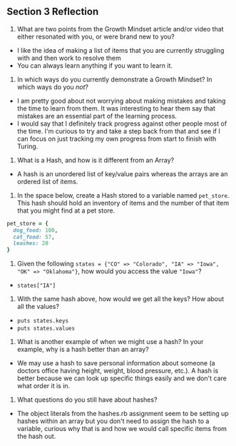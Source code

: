 ## Section 3 Reflection

1. What are two points from the Growth Mindset article and/or video that either resonated with you, or were brand new to you?
  - I like the idea of making a list of items that you are currently struggling with and then work to resolve them
  - You can always learn anything if you want to learn it.
1. In which ways do you currently demonstrate a Growth Mindset? In which ways do you _not_?
  - I am pretty good about not worrying about making mistakes and taking the time to learn from them. It was interesting to hear them say that mistakes are an essential part of the learning process.
  - I would say that I definitely track progress against other people most of the time. I'm curious to try and take a step back from that and see if I can focus on just tracking my own progress from start to finish with Turing.
1. What is a Hash, and how is it different from an Array?
  - A hash is an unordered list of key/value pairs whereas the arrays are an ordered list of items.
1. In the space below, create a Hash stored to a variable named `pet_store`.  This hash should hold an inventory of items and the number of that item that you might find at a pet store.
```ruby
pet_store = {
  dog_food: 100,
  cat_food: 57,
  leashes: 20
}
```

1. Given the following `states = {"CO" => "Colorado", "IA" => "Iowa", "OK" => "Oklahoma"}`, how would you access the value `"Iowa"`?
 - `states["IA"]`
1. With the same hash above, how would we get all the keys?  How about all the values?
 - `puts states.keys`
 - `puts states.values`
1. What is another example of when we might use a hash?  In your example, why is a hash better than an array?
 - We may use a hash to save personal information about someone (a doctors office having height, weight, blood pressure, etc.). A hash is better because we can look up specific things easily and we don't care what order it is in.
1. What questions do you still have about hashes?
 - The object literals from the hashes.rb assignment seem to be setting up hashes within an array but you don't need to assign the hash to a variable, curious why that is and how we would call specific items from the hash out.
